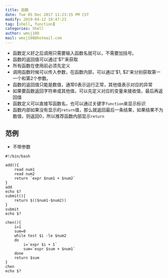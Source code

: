 ```yaml
---
title: 函数 
date: Tue 05 Dec 2017 11:23:15 PM CST
modify: 2019-04-12 19:47:23	
tag: [shell, function]
categories: Shell
author: wmsj100
mail: wmsj100@hotmail.com
---
```


- 函数定义好之后调用只需要输入函数名就可以，不需要加括号。
- 函数的返回值可以通过'$?'来获取
- 所有函数在使用前必须先定义
- 调用函数时候可以传入参数，在函数内部，可以通过'$1, $2'来分别获取第一一个和第2个参数。
- 函数的返回值只能是数值，通常0表示运行正常，其他值表示对应的异常
- 如果要函数返回字符串或其他值，可以先定义对应的变量来接收值，最后再返回值
- 函数定义可以直接写函数名，也可以通过关键字`function`来显示标识
- 函数内部如果没有显示的`return`值，那么就返回最后一条结果，如果结果不为数值，则返回0，所以推荐函数内部显示`return`

## 范例
- 不带参数
```shell
#!/bin/bash

add(){
    read num1
    read num2
    return `expr $num1 + $num2`
}
add
echo $?
submit(){
    return $(($num1-$num2))
}
submit
echo $?

chen(){
    i=1
    sum=0
    while test $i -le $num2
    do
        i=`expr $i + 1`
        sum=`expr $sum + $num1`
    done
    return $sum
}
chen
echo $?
```

